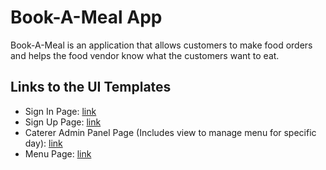 # Book-A-Meal App
Book-A-Meal is an application that allows customers to make food orders and helps the food vendor know what the customers want to eat.

## Links to the UI Templates
* Sign In Page: [link](https://jpkat92.github.io/Book-A-Meal-App/UI/signin.html)
* Sign Up Page: [link](https://jpkat92.github.io/Book-A-Meal-App/UI/signup.html) 
* Caterer Admin Panel Page (Includes view to manage menu for specific day): [link](https://jpkat92.github.io/Book-A-Meal-App/UI/caterer_admin_template.html) 
* Menu Page: [link](https://jpkat92.github.io/Book-A-Meal-App/UI/menu.html) 
